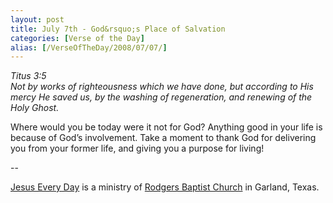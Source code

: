 ```yaml
---
layout: post
title: July 7th - God&rsquo;s Place of Salvation
categories: [Verse of the Day]
alias: [/VerseOfTheDay/2008/07/07/]
---
```


_Titus 3:5  
Not by works of righteousness which we have done, but according to
His mercy He saved us, by the washing of regeneration, and renewing
of the Holy Ghost._

Where would you be today were it not for God? Anything good in your
life is because of God&rsquo;s involvement. Take a moment to thank God
for delivering you from your former life, and giving you a purpose for
living!

 --

<a href=http://jesuseveryday.net>Jesus Every Day</a> is a ministry of <a href=http://rodgersbaptist.net>Rodgers Baptist Church</a> in Garland, Texas.
